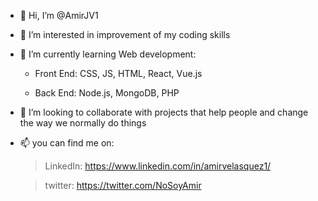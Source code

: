 - 👋 Hi, I’m @AmirJV1
- 👀 I’m interested in improvement of my coding skills
- 🌱 I’m currently learning Web development:

  - Front End: CSS, JS, HTML, React, Vue.js
  
  - Back End: Node.js, MongoDB, PHP
  
- 💞️ I’m looking to collaborate with projects that help people and change the way we normally do things 
- 📫 you can find me on:

  >LinkedIn: https://www.linkedin.com/in/amirvelasquez1/
  
  >twitter: https://twitter.com/NoSoyAmir

<!---
AmirJV1/AmirJV1 is a ✨ special ✨ repository because its `README.md` (this file) appears on your GitHub profile.
You can click the Preview link to take a look at your changes.
--->
